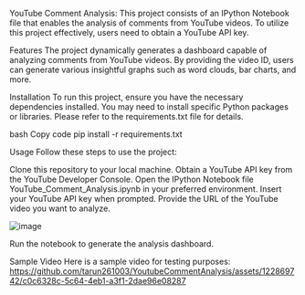 YouTube Comment Analysis:
This project consists of an IPython Notebook file that enables the analysis of comments from YouTube videos. To utilize this project effectively, users need to obtain a YouTube API key.

Features
The project dynamically generates a dashboard capable of analyzing comments from YouTube videos. By providing the video ID, users can generate various insightful graphs such as word clouds, bar charts, and more.

Installation
To run this project, ensure you have the necessary dependencies installed. You may need to install specific Python packages or libraries. Please refer to the requirements.txt file for details.

bash
Copy code
pip install -r requirements.txt

Usage
Follow these steps to use the project:

Clone this repository to your local machine.
Obtain a YouTube API key from the YouTube Developer Console.
Open the IPython Notebook file YouTube_Comment_Analysis.ipynb in your preferred environment.
Insert your YouTube API key when prompted.
Provide the URL of the YouTube video you want to analyze.


![image](https://github.com/tarun261003/YoutubeCommentAnalysis/assets/122869742/64b0e5bb-557b-4d73-b2db-d4ef7c8111ba)



Run the notebook to generate the analysis dashboard.



Sample Video
Here is a sample video for testing purposes:
https://github.com/tarun261003/YoutubeCommentAnalysis/assets/122869742/c0c6328c-5c64-4eb1-a3f1-2dae96e08287






